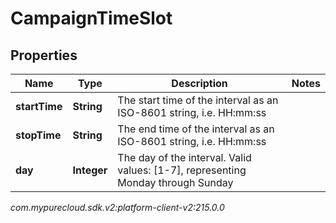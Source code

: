 # CampaignTimeSlot


## Properties

| Name | Type | Description | Notes |
| ------------ | ------------- | ------------- | ------------- |
| **startTime** | **String** | The start time of the interval as an ISO-8601 string, i.e. HH:mm:ss |  |
| **stopTime** | **String** | The end time of the interval as an ISO-8601 string, i.e. HH:mm:ss |  |
| **day** | **Integer** | The day of the interval. Valid values: [1-7], representing Monday through Sunday |  |




_com.mypurecloud.sdk.v2:platform-client-v2:215.0.0_

